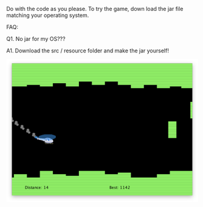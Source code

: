 Do with the code as you please. To try the game, down load the jar file matching your operating system.

FAQ:

Q1. No jar for my OS???

A1. Download the src / resource folder and make the jar yourself!

![Alt text](/image.png)

